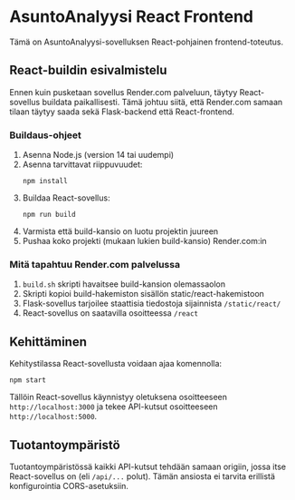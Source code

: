 # AsuntoAnalyysi React Frontend

Tämä on AsuntoAnalyysi-sovelluksen React-pohjainen frontend-toteutus. 

## React-buildin esivalmistelu

Ennen kuin pusketaan sovellus Render.com palveluun, täytyy React-sovellus buildata paikallisesti. Tämä johtuu siitä, että Render.com samaan tilaan täytyy saada sekä Flask-backend että React-frontend.

### Buildaus-ohjeet

1. Asenna Node.js (version 14 tai uudempi)
2. Asenna tarvittavat riippuvuudet:
   ```
   npm install
   ```
3. Buildaa React-sovellus:
   ```
   npm run build
   ```
4. Varmista että build-kansio on luotu projektin juureen
5. Pushaa koko projekti (mukaan lukien build-kansio) Render.com:in

### Mitä tapahtuu Render.com palvelussa

1. `build.sh` skripti havaitsee build-kansion olemassaolon
2. Skripti kopioi build-hakemiston sisällön static/react-hakemistoon
3. Flask-sovellus tarjoilee staattisia tiedostoja sijainnista `/static/react/`
4. React-sovellus on saatavilla osoitteessa `/react`

## Kehittäminen

Kehitystilassa React-sovellusta voidaan ajaa komennolla:

```
npm start
```

Tällöin React-sovellus käynnistyy oletuksena osoitteeseen `http://localhost:3000` ja tekee API-kutsut osoitteeseen `http://localhost:5000`.

## Tuotantoympäristö

Tuotantoympäristössä kaikki API-kutsut tehdään samaan origiin, jossa itse React-sovellus on (eli `/api/...` polut). Tämän ansiosta ei tarvita erillistä konfigurointia CORS-asetuksiin. 
